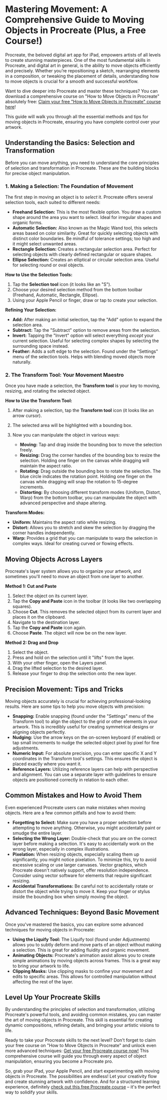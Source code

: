 # Mastering Movement: A Comprehensive Guide to Moving Objects in Procreate (Plus, a Free Course!)

Procreate, the beloved digital art app for iPad, empowers artists of all levels to create stunning masterpieces. One of the most fundamental skills in Procreate, and digital art in general, is the ability to move objects efficiently and precisely. Whether you’re repositioning a sketch, rearranging elements in a composition, or tweaking the placement of details, understanding how to move objects is crucial for a smooth and successful workflow.

Want to dive deeper into Procreate and master these techniques? You can download a comprehensive course on "How to Move Objects in Procreate" absolutely free: [Claim your free "How to Move Objects in Procreate" course here](https://udemywork.com/how-to-move-objects-in-procreate)!

This guide will walk you through all the essential methods and tips for moving objects in Procreate, ensuring you have complete control over your artwork.

## Understanding the Basics: Selection and Transformation

Before you can move anything, you need to understand the core principles of selection and transformation in Procreate. These are the building blocks for precise object manipulation.

### 1. Making a Selection: The Foundation of Movement

The first step in moving an object is to *select* it. Procreate offers several selection tools, each suited to different needs:

*   **Freehand Selection:** This is the most flexible option. You draw a custom shape around the area you want to select. Ideal for irregular shapes and organic forms.
*   **Automatic Selection:** Also known as the Magic Wand tool, this selects areas based on color similarity. Great for quickly selecting objects with distinct color boundaries. Be mindful of tolerance settings; too high and it might select unwanted areas.
*   **Rectangle Selection:** Creates a rectangular selection area. Perfect for selecting objects with clearly defined rectangular or square shapes.
*   **Ellipse Selection:** Creates an elliptical or circular selection area. Useful for selecting round or oval objects.

**How to Use the Selection Tools:**

1.  Tap the **Selection tool** icon (it looks like an "S").
2.  Choose your desired selection method from the bottom toolbar (Freehand, Automatic, Rectangle, Ellipse).
3.  Using your Apple Pencil or finger, draw or tap to create your selection.

**Refining Your Selection:**

*   **Add:** After making an initial selection, tap the "Add" option to expand the selection area.
*   **Subtract:** Tap the "Subtract" option to remove areas from the selection.
*   **Invert:** Tapping the "Invert" option will select everything *except* your current selection. Useful for selecting complex shapes by selecting the surrounding space instead.
*   **Feather:** Adds a soft edge to the selection. Found under the "Settings" menu of the selection tools. Helps with blending moved objects more naturally.

### 2. The Transform Tool: Your Movement Maestro

Once you have made a selection, the **Transform tool** is your key to moving, resizing, and rotating the selected object.

**How to Use the Transform Tool:**

1.  After making a selection, tap the **Transform tool** icon (it looks like an arrow cursor).
2.  The selected area will be highlighted with a bounding box.
3.  Now you can manipulate the object in various ways:

    *   **Moving:** Tap and drag inside the bounding box to move the selection freely.
    *   **Resizing:** Drag the corner handles of the bounding box to resize the selection. Holding one finger on the canvas while dragging will maintain the aspect ratio.
    *   **Rotating:** Drag outside the bounding box to rotate the selection. The blue circle indicates the rotation point. Holding one finger on the canvas while dragging will snap the rotation to 15-degree increments.
    *   **Distorting:** By choosing different transform modes (Uniform, Distort, Warp) from the bottom toolbar, you can manipulate the object with advanced perspective and shape altering.

**Transform Modes:**

*   **Uniform:** Maintains the aspect ratio while resizing.
*   **Distort:** Allows you to stretch and skew the selection by dragging the corner handles independently.
*   **Warp:** Provides a grid that you can manipulate to warp the selection in complex ways. Ideal for creating curved or flowing effects.

## Moving Objects Across Layers

Procreate's layer system allows you to organize your artwork, and sometimes you'll need to move an object from one layer to another.

**Method 1: Cut and Paste**

1.  Select the object on its current layer.
2.  Tap the **Copy and Paste** icon in the toolbar (it looks like two overlapping squares).
3.  Choose **Cut**. This removes the selected object from its current layer and places it on the clipboard.
4.  Navigate to the destination layer.
5.  Tap the **Copy and Paste** icon again.
6.  Choose **Paste**. The object will now be on the new layer.

**Method 2: Drag and Drop**

1.  Select the object.
2.  Press and hold on the selection until it "lifts" from the layer.
3.  With your other finger, open the Layers panel.
4.  Drag the lifted selection to the desired layer.
5.  Release your finger to drop the selection onto the new layer.

## Precision Movement: Tips and Tricks

Moving objects accurately is crucial for achieving professional-looking results. Here are some tips to help you move objects with precision:

*   **Snapping:** Enable snapping (found under the "Settings" menu of the Transform tool) to align the object to the grid or other elements in your artwork. This is incredibly useful for creating symmetrical designs or aligning objects perfectly.
*   **Nudging:** Use the arrow keys on the on-screen keyboard (if enabled) or tap small increments to nudge the selected object pixel by pixel for fine adjustments.
*   **Numeric Input:** For absolute precision, you can enter specific X and Y coordinates in the Transform tool's settings. This ensures the object is placed exactly where you want it.
*   **Reference Layers:** Utilizing reference layers can help with perspective and alignment. You can use a separate layer with guidelines to ensure objects are positioned correctly in relation to each other.

## Common Mistakes and How to Avoid Them

Even experienced Procreate users can make mistakes when moving objects. Here are a few common pitfalls and how to avoid them:

*   **Forgetting to Select:** Make sure you have a proper selection before attempting to move anything. Otherwise, you might accidentally paint or smudge the entire layer.
*   **Selecting the Wrong Layer:** Double-check that you are on the correct layer before making a selection. It's easy to accidentally work on the wrong layer, especially in complex illustrations.
*   **Pixelation:** When resizing objects, especially scaling them up significantly, you might notice pixelation. To minimize this, try to avoid excessive scaling or use larger canvases. Vector graphics, which Procreate doesn't natively support, offer resolution independence. Consider using vector software for elements that require significant resizing.
*   **Accidental Transformations:** Be careful not to accidentally rotate or distort the object while trying to move it. Keep your finger or stylus inside the bounding box when simply moving the object.

## Advanced Techniques: Beyond Basic Movement

Once you've mastered the basics, you can explore some advanced techniques for moving objects in Procreate:

*   **Using the Liquify Tool:** The Liquify tool (found under Adjustments) allows you to subtly deform and move parts of an object without making a selection. This is great for adding fluidity and organic movement.
*   **Animating Objects:** Procreate's animation assist allows you to create simple animations by moving objects across frames. This is a great way to bring your artwork to life.
*   **Clipping Masks:** Use clipping masks to confine your movement and edits to specific areas. This allows for controlled manipulation without affecting the rest of the layer.

## Level Up Your Procreate Skills

By understanding the principles of selection and transformation, utilizing Procreate's powerful tools, and avoiding common mistakes, you can master the art of moving objects in Procreate. This skill is essential for creating dynamic compositions, refining details, and bringing your artistic visions to life.

Ready to take your Procreate skills to the next level? Don't forget to claim your free course on "How to Move Objects in Procreate" and unlock even more advanced techniques: [Get your free Procreate course now!](https://udemywork.com/how-to-move-objects-in-procreate) This comprehensive course will guide you through every aspect of object manipulation, ensuring you become a Procreate pro.

So, grab your iPad, your Apple Pencil, and start experimenting with moving objects in Procreate. The possibilities are endless! Let your creativity flow and create stunning artwork with confidence. And for a structured learning experience, definitely [check out this free Procreate course](https://udemywork.com/how-to-move-objects-in-procreate) – it's the perfect way to solidify your skills.
